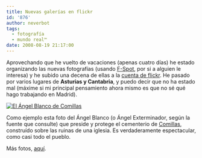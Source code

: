 ```yaml
---
title: Nuevas galerías en flickr
id: '876'
author: neverbot
tags:
  - fotografía
  - mundo real™
date: 2008-08-19 21:17:00
---
```


Aprovechando que he vuelto de vacaciones (apenas cuatro días) he estado organizando las nuevas fotografías (usando [F-Spot](http://f-spot.org/Main_Page), por si a alguien le interesa) y he subido una decena de ellas a la [cuenta de flickr](http://www.flickr.com/photos/neverbot/). He pasado por varios lugares de **Asturias y Cantabria**, y puedo decir que no ha estado mal (máxime si mi principal pensamiento ahora mismo es que no sé qué hago trabajando en Madrid).

[![El Ángel Blanco de Comillas](http://farm4.static.flickr.com/3179/2778123955_b4084e9ec6.jpg)](http://www.flickr.com/photos/neverbot/)

Como ejemplo esta foto del Ángel Blanco (o Ángel Exterminador, según la fuente que consulte) que preside y protege el cementerio de [Comillas](http://es.wikipedia.org/wiki/Comillas_(Cantabria)), construído sobre las ruinas de una iglesia. Es verdaderamente espectacular, como casi todo el pueblo.

Más fotos, [aquí](http://www.flickr.com/photos/neverbot/).